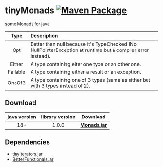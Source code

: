 # tinyMonads [![Maven Package](https://github.com/tinycodecrank/tinyMonads/actions/workflows/maven-publish.yml/badge.svg)](https://github.com/tinycodecrank/tinyMonads/actions/workflows/maven-publish.yml)
some Monads for java

Type | Description
:--: | :----------
Opt | Better than null because it's TypeChecked (No NullPointerException at runtime but a compiler error instead).
Either | A type containing eiter one type or an other one.
Failable | A type containing either a result or an exception.
OneOf3 | A type containing one of 3 types (same as either but with 3 types instead of 2).

## Download

java version | library version | Download
:----------: | :-------------: | --------
18+          | 1.0.0           | [**Monads.jar**](https://github.com/tinycodecrank/tinyMonads/releases/download/v1.0.0/Monads.jar)

## Dependencies

* [tinyIterators.jar](https://github.com/tinycodecrank/tinyIterators/releases/download/v1.0.0/tinyIterators.jar)
* [BetterFunctionals.jar](https://github.com/tinycodecrank/betterFunctionals/releases/download/v1.0.0/BetterFunctionals.jar)
